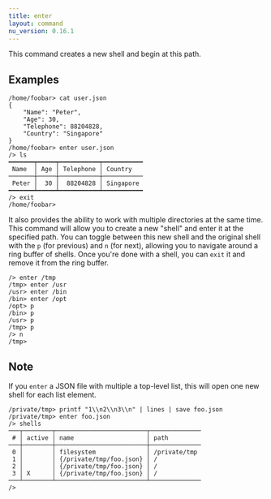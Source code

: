 ```yaml
---
title: enter
layout: command
nu_version: 0.16.1
---
```


This command creates a new shell and begin at this path.

## Examples

```shell
/home/foobar> cat user.json
{
    "Name": "Peter",
    "Age": 30,
    "Telephone": 88204828,
    "Country": "Singapore"
}
/home/foobar> enter user.json
/> ls
━━━━━━━┯━━━━━┯━━━━━━━━━━━┯━━━━━━━━━━━
 Name  │ Age │ Telephone │ Country
───────┼─────┼───────────┼───────────
 Peter │  30 │  88204828 │ Singapore
━━━━━━━┷━━━━━┷━━━━━━━━━━━┷━━━━━━━━━━━
/> exit
/home/foobar>
```

It also provides the ability to work with multiple directories at the same time. This command will allow you to create a new "shell" and enter it at the specified path. You can toggle between this new shell and the original shell with the `p` (for previous) and `n` (for next), allowing you to navigate around a ring buffer of shells. Once you're done with a shell, you can `exit` it and remove it from the ring buffer.

```shell
/> enter /tmp
/tmp> enter /usr
/usr> enter /bin
/bin> enter /opt
/opt> p
/bin> p
/usr> p
/tmp> p
/> n
/tmp>
```

## Note

If you `enter` a JSON file with multiple a top-level list, this will open one new shell for each list element.

```shell
/private/tmp> printf "1\\n2\\n3\\n" | lines | save foo.json
/private/tmp> enter foo.json
/> shells
───┬────────┬─────────────────────────┬──────────────
 # │ active │ name                    │ path
───┼────────┼─────────────────────────┼──────────────
 0 │        │ filesystem              │ /private/tmp
 1 │        │ {/private/tmp/foo.json} │ /
 2 │        │ {/private/tmp/foo.json} │ /
 3 │ X      │ {/private/tmp/foo.json} │ /
───┴────────┴─────────────────────────┴──────────────
/>
```

